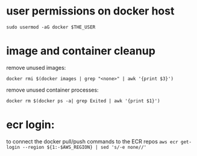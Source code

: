 # user permissions on docker host

```shell
sudo usermod -aG docker $THE_USER
``` 


# image and container cleanup
remove unused images:  
```shell
docker rmi $(docker images | grep "<none>" | awk '{print $3}') 
```

remove unused container processes:  
```shell
docker rm $(docker ps -a| grep Exited | awk '{print $1}') 
```


# ecr login:
 to connect the docker pull/push commands to the ECR repos
`aws ecr get-login --region ${1:-$AWS_REGION} | sed 's/-e none//'` 